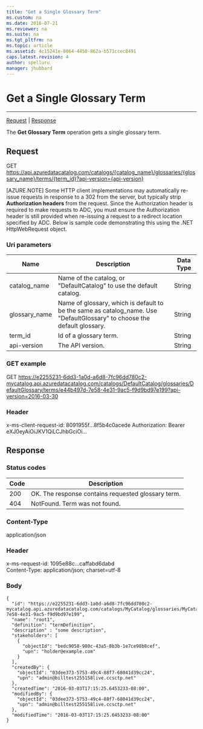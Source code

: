 ```yaml
---
title: "Get a Single Glossary Term"
ms.custom: na
ms.date: 2016-07-21
ms.reviewer: na
ms.suite: na
ms.tgt_pltfrm: na
ms.topic: article
ms.assetid: 4c15241e-8064-4450-862a-b571ccec8491
caps.latest.revision: 4
author: spelluru
manager: jhubbard
---
```

# Get a Single Glossary Term
---  
[Request](#request) | [Response](#response)  
<a name="top"/>  
  
The __Get Glossary Term__ operation gets a single glossary term.  
<a name="request"/>  
## Request  
GET https://api.azuredatacatalog.com/catalogs/{catalog_name}/glossaries/{glossary_name}/terms/{term_id}?api-version={api-version}  
  
[AZURE.NOTE] Some HTTP client implementations may automatically re-issue requests in response to a 302 from the server, but typically strip **Authorization headers** from the request. Since the Authorization header is required to make requests to ADC, you must ensure the Authorization header is still provided when re-issuing a request to a redirect location specified by ADC. Below is sample code demonstrating this using the .NET HttpWebRequest object.  
  
### Uri parameters  
|Name|Description|Data Type  
|---|---|---  
|catalog_name|Name of the catalog, or "DefaultCatalog" to use the default catalog.|String  
|glossary_name|Name of glossary, which is default to be the same as catalog_name. Use "DefaultGlossary" to choose the default glossary.|String  
|term_id|Id of a glossary term.|String  
|api-version|The API version.|String  
### GET example  
GET https://e2255231-6dd3-1a0d-a6d8-7fc96dd780c2-mycatalog.api.azuredatacatalog.com/catalogs/DefaultCatalog/glossaries/DefaultGlossary/terms/e44b497d-7e58-4e31-9ac5-f9d9bd97e199?api-version=2016-03-30  
### Header  
x-ms-client-request-id: 8091955f…8f5b4c0acede Authorization: Bearer eXJ0eyAiOiJKV1QiLCJhbGciOi...  
<a name="response"/>  
## Response  
### Status codes  
|Code|Description  
|---|---  
|200|OK. The response contains requested glossary term.  
|404|NotFound. Term was not found.  
### Content-Type  
application/json  
### Header  
x-ms-request-id: 1095e88c…caffabd6dabd  
Content-Type: application/json; charset=utf-8  
### Body  
```  
{  
  "id": "https://e2255231-6dd3-1a0d-a6d8-7fc96dd780c2-mycatalog.api.azuredatacatalog.com/catalogs/MyCatalog/glossaries/MyCatalog/terms/e44b497d-7e58-4e31-9ac5-f9d9bd97e199",  
  "name": "root1",  
  "definition": "termDefinition",  
  "description" : "some description",  
  "stakeholders": [  
    {  
      "objectId": "bedc9058-980c-43a5-8b3b-1e7ce98b8cef",  
      "upn": "holder@example.com"  
    }  
  ],  
  "createdBy": {  
    "objectId": "03dee373-5753-49c4-88f7-68041d39cc24",  
    "upn": "admin@billtest255158live.ccsctp.net"  
  },  
  "createdTime": "2016-03-03T17:15:25.6453233-08:00",  
  "modifiedBy": {  
    "objectId": "03dee373-5753-49c4-88f7-68041d39cc24",  
    "upn": "admin@billtest255158live.ccsctp.net"  
  },  
  "modifiedTime": "2016-03-03T17:15:25.6453233-08:00"  
}  
```  
